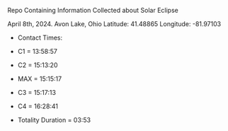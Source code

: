 Repo Containing Information Collected about Solar Eclipse 

April 8th, 2024.
Avon Lake, Ohio
Latitude: 41.48865
Longitude: -81.97103

- Contact Times:
- C1 = 13:58:57
- C2 = 15:13:20
- MAX = 15:15:17
- C3 = 15:17:13
- C4 = 16:28:41

- Totality Duration = 03:53
